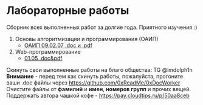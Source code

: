 # Лабораторные работы

Сборник всех выполненных работ за долгие года.
Приятного изучения :)

1. Основы алгоритмизации и программирования (ОАИП)
    - [ОАИП 09.02.07 .doc и .pdf](https://github.com/0xReadMe/heap_of_lab_work/tree/main/%D0%9E%D1%81%D0%BD%D0%BE%D0%B2%D1%8B%20%D0%B0%D0%BB%D0%B3%D0%BE%D1%80%D0%B8%D1%82%D0%BC%D0%B8%D0%B7%D0%B0%D1%86%D0%B8%D0%B8%20%D0%B8%20%D0%BF%D1%80%D0%BE%D0%B3%D1%80%D0%B0%D0%BC%D0%BC%D0%B8%D1%80%D0%BE%D0%B2%D0%B0%D0%BD%D0%B8%D1%8F)
2. Web-программирование
    - [01.05 .doc&pdf](https://github.com/0xReadMe/heap_of_lab_work/tree/main/01.05%20-%20Web-%D0%BF%D1%80%D0%BE%D0%B3%D1%80%D0%B0%D0%BC%D0%BC%D0%B8%D1%80%D0%BE%D0%B2%D0%B0%D0%BD%D0%B8%D0%B5)


Скинуть свои выполненные работы на благо общества: TG @imdolph1n  
**Внимание** - перед тем как скинуть работы, пожалуйста, прогоните ваши .doc файлы через https://github.com/0xReadMe/0xDocWorker  
Очистите файлы от **фамилий** и **имен**, **номеров групп** и прочих вещей.  
Поддержать автора чашкой кофе - https://pay.cloudtips.ru/p/50aa8ceb

